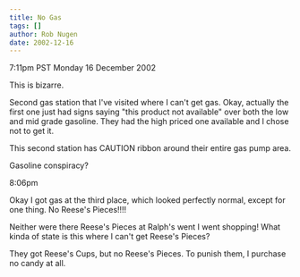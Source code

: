 ```yaml
---
title: No Gas
tags: []
author: Rob Nugen
date: 2002-12-16
---
```


<p class=date>7:11pm PST Monday 16 December 2002</p>

<p>This is bizarre.</p>

<p>Second gas station that I've visited where I can't get gas.  Okay,
actually the first one just had signs saying "this product not
available" over both the low and mid grade gasoline.  They had the
high priced one available and I chose not to get it.</p>

<p>This second station has CAUTION ribbon around their entire gas pump
area.</p>

<p>Gasoline conspiracy?</p>

<p class=date>8:06pm</p>

<p>Okay I got gas at the third place, which looked perfectly normal,
except for one thing.  No Reese's Pieces!!!!</p>

<p>Neither were there Reese's Pieces at Ralph's went I went shopping!
What kinda of state is this where I can't get Reese's Pieces?</p>

<p>They got Reese's Cups, but no Reese's Pieces.  To punish them, I
purchase no candy at all.</p>
